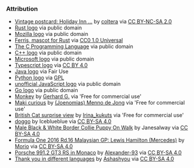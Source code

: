 ### Attribution

* [Vintage postcard: Holiday Inn ...](https://www.flickr.com/photos/christianspenceranderson/23252779882) by [coltera](https://www.flickr.com/photos/christianspenceranderson/) via [CC BY-NC-SA 2.0](https://creativecommons.org/licenses/by-nc-sa/2.0/)
* [Rust logo](https://en.wikipedia.org/wiki/Rust_(programming_language)#/media/File:Rust_programming_language_black_logo.svg) via public domain
* [Mozilla logo](https://en.wikipedia.org/wiki/Mozilla#/media/File:Mozilla_logo.svg) via public domain
* [Ferris, mascot for Rust](https://en.wikipedia.org/wiki/Rust_(programming_language)#/media/File:Rustacean-orig-noshadow.svg) via [CC0 1.0 Universal](https://creativecommons.org/publicdomain/zero/1.0/deed.en)
* [The C Programming Language](https://en.wikipedia.org/wiki/C_(programming_language)#/media/File:The_C_Programming_Language_logo.svg) via public domain
* [C++ logo](https://en.wikipedia.org/wiki/C%2B%2B#/media/File:ISO_C++_Logo.svg) via public domain
* [Microsoft logo](https://en.wikipedia.org/wiki/Microsoft#/media/File:Microsoft_logo_(2012).svg) via public domain
* [Typescript logo](https://en.wikipedia.org/wiki/TypeScript#/media/File:Typescript_logo_2020.svg) via [CC BY 4.0](https://creativecommons.org/licenses/by/4.0/deed.en)
* [Java logo](https://en.wikipedia.org/wiki/Java_(programming_language)#/media/File:Java_programming_language_logo.svg) via Fair Use
* [Python logo](https://en.wikipedia.org/wiki/Python_(programming_language)#/media/File:Python_logo_and_wordmark.svg) via [GPL](https://en.wikipedia.org/wiki/GNU_General_Public_License)
* [unofficial JavaScript logo](https://commons.wikimedia.org/wiki/File:Unofficial_JavaScript_logo_2.svg) via public domain
* [Go logo](https://en.wikipedia.org/wiki/Go_(programming_language)#/media/File:Go_Logo_Blue.svg) via public domain
* [Monkey](https://pixabay.com/photos/animal-monkey-gibbon-mammal-1821737/) by [Gerhard G.](https://pixabay.com/users/blende12-201217/?utm_source=link-attribution&amp;utm_medium=referral&amp;utm_campaign=image&amp;utm_content=1821737) via 'Free for commercial use'
* [Maki curious](https://pixabay.com/photos/maki-curious-halfaap-peekaboo-3295891/) by [(Joenomias) Menno de Jong](https://pixabay.com/users/joenomias-2512814/?utm_source=link-attribution&amp;utm_medium=referral&amp;utm_campaign=image&amp;utm_content=3295891) via 'Free for commercial use' 
* [British Cat surprise view](https://pixabay.com/photos/cat-british-surprise-view-2762156/) by [Irina_kukuts](https://pixabay.com/users/irina_kukuts-1213707/?utm_source=link-attribution&amp;utm_medium=referral&amp;utm_campaign=image&amp;utm_content=2762156) via 'Free for commercial use'
* [doggo](https://en.wikipedia.org/wiki/Border_Collie#/media/File:Border_collie_different_eyes_dog.jpg) by Iceblueblue via [CC BY-SA 4.0](https://creativecommons.org/licenses/by-sa/4.0/deed.en)
* [Male Black & White Border Collie Puppy On Walk](https://en.wikipedia.org/wiki/Border_Collie#/media/File:Male_Border_Collie_Puppy_On_First_Walk.jpg) by Janesalway via [CC BY-SA 4.0](https://creativecommons.org/licenses/by-sa/4.0/deed.en)
* [Formula One 2016 Rd.16 Malaysian GP: Lewis Hamilton (Mercedes)](https://commons.wikimedia.org/wiki/File:Lewis_Hamilton_2016_Malaysia_FP2_1.jpg) by [Morio](https://commons.wikimedia.org/wiki/User:Morio) via [CC BY-SA 4.0](https://creativecommons.org/licenses/by-sa/4.0/deed.en) 
* [Porsche 991.2 GT3 RS in Monaco](https://en.wikipedia.org/wiki/Porsche_911_GT3#/media/File:Porsche_911_GT3_RS_Monaco_IMG_1174.jpg) by [Alexander-93](https://commons.wikimedia.org/wiki/User:Alexander-93) via [CC BY-SA 4.0](https://creativecommons.org/licenses/by-sa/4.0/deed.en)
* [Thank you in different languages](https://commons.wikimedia.org/wiki/File:Thank-you-word-cloud.jpg) by [Ashashyou](https://commons.wikimedia.org/wiki/User:Ashashyou) via [CC BY-SA 4.0](https://creativecommons.org/licenses/by-sa/4.0/deed.en)
